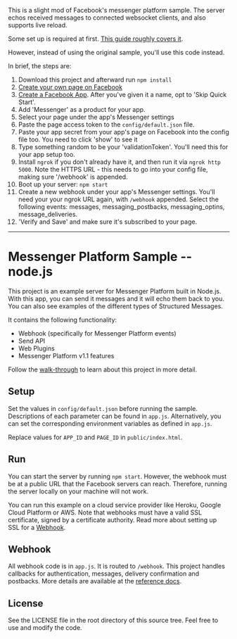 This is a slight mod of Facebook's messenger platform sample. The server echos received messages to connected websocket clients, and also supports live reload.

Some set up is required at first. [This guide roughly covers it](https://medium.com/@ThomasBrd/in-this-quick-post-we-will-see-how-to-configure-and-quickstart-a-facebook-messenger-bot-plateform-86dcc013741d).

However, instead of using the original sample, you'll use this code instead.

In brief, the steps are:

1. Download this project and afterward run `npm install`
2. [Create your own page on Facebook](https://www.facebook.com/pages/create)
3. [Create a Facebook App](https://developers.facebook.com/quickstarts/?platform=web). After you've given it a name, opt to 'Skip Quick Start'.
4. Add 'Messenger' as a product for your app.
5. Select your page under the app's Messenger settings
6. Paste the page access token to the `config/default.json` file.
7. Paste your app secret from your app's page on Facebook into the config file too. You need to click 'show' to see it
8. Type something random to be your 'validationToken'. You'll need this for your app setup too.
9. Install `ngrok` if you don't already have it, and then run it via `ngrok http 5000`. Note the HTTPS URL - this needs to go into your config file, making sure '/webhook' is appended.
10. Boot up your server: `npm start`
11. Create a new webhook under your app's Messenger settings. You'll need your your ngrok URL again, with `/webhook` appended. Select the following events: messages, messaging_postbacks, messaging_optins, message_deliveries.
12. 'Verify and Save' and make sure it's subscribed to your page.

---

# Messenger Platform Sample -- node.js

This project is an example server for Messenger Platform built in Node.js. With this app, you can send it messages and it will echo them back to you. You can also see examples of the different types of Structured Messages.

It contains the following functionality:

* Webhook (specifically for Messenger Platform events)
* Send API
* Web Plugins
* Messenger Platform v1.1 features

Follow the [walk-through](https://developers.facebook.com/docs/messenger-platform/quickstart) to learn about this project in more detail.

## Setup

Set the values in `config/default.json` before running the sample. Descriptions of each parameter can be found in `app.js`. Alternatively, you can set the corresponding environment variables as defined in `app.js`.

Replace values for `APP_ID` and `PAGE_ID` in `public/index.html`.

## Run

You can start the server by running `npm start`. However, the webhook must be at a public URL that the Facebook servers can reach. Therefore, running the server locally on your machine will not work.

You can run this example on a cloud service provider like Heroku, Google Cloud Platform or AWS. Note that webhooks must have a valid SSL certificate, signed by a certificate authority. Read more about setting up SSL for a [Webhook](https://developers.facebook.com/docs/graph-api/webhooks#setup).

## Webhook

All webhook code is in `app.js`. It is routed to `/webhook`. This project handles callbacks for authentication, messages, delivery confirmation and postbacks. More details are available at the [reference docs](https://developers.facebook.com/docs/messenger-platform/webhook-reference).

## License

See the LICENSE file in the root directory of this source tree. Feel free to use and modify the code.
